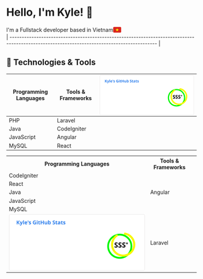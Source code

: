 # Hello, I'm Kyle! 👋

<div style="display: flex; align-items: center;">
  <span>I'm a Fullstack developer based in Vietnam</span>
  <img valign=bottom src="https://raw.githubusercontent.com/phieule2024/phieule2024/5b25793793916496c3a5cb913232f1a8d2389d98/vn-icon.svg" alt="flag" height="21px">
</div>
| ------------------------------------------------------------------------------------------------------------------------------------------ |

## 🔧 Technologies & Tools

| Programming Languages | Tools & Frameworks  | <img src="https://raw.githubusercontent.com/phieule2024/phieule2024/0b4078771fab80afd0df4d4ed1d28eb90d597bde/kai.svg" alt="kai" align="right"> |
| ---------------------- | ------------------ |------------------|
| PHP                    | Laravel            |&nbsp;|
| Java                   | CodeIgniter        |&nbsp;|
| JavaScript             | Angular            |&nbsp;|
| MySQL                  | React              |&nbsp;|


<table>
  <tr>
    <th>Programming Languages</th>
    <th>Tools & Frameworks</th>
    <th></th>
  </tr>
  <tr>
    <td>CodeIgniter</td>
  </tr>
  <tr>
    <td>React</td>
  </tr>
  <tr>
    <td>Java</td>
    <td>Angular</td>
  </tr>
  <tr>
    <td>JavaScript</td>
    <td></td>
  </tr>
  <tr>
    <td>MySQL</td>
    <td></td>
  </tr>
  <tr>
    <td rowspan="4"><img src="https://raw.githubusercontent.com/phieule2024/phieule2024/0b4078771fab80afd0df4d4ed1d28eb90d597bde/kai.svg" alt="kai" align="right"></td>
    <td>Laravel</td>
  </tr>
</table>
